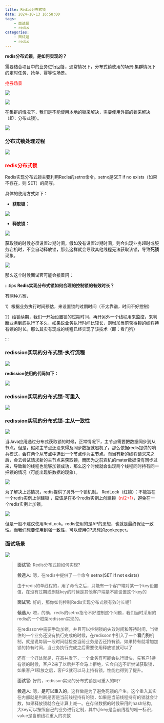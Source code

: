 ```yaml
---
title: Redis分布式锁
date: 2024-10-13 16:58:00
tags:
    - 面试题
    - redis
categories:
    - 面试题
    - redis
---
```


**redis分布式锁，是如何实现的？**

需要结合项目中的业务进行回答，通常情况下，分布式锁使用的场景:集群情况下的定时任务、抢单、幂等性场景。

<font style="color:rgb(255, 0, 1);">抢券场景</font>

![](../../../images/面试题/redis/image_1.png)

![](../../../images/面试题/redis/image_2.png)

在集群的情况下，我们是不能使用本地的锁来解决，需要使用外部的锁来解决（即：分布式锁）。

![](../../../images/面试题/redis/image_3.png)

### 分布式锁处理过程
![](../../../images/面试题/redis/image_4.png)

### <font style="color:rgb(255, 0, 1);">redis分布式锁</font>
Redis实现分布式锁主要利用Redis的setnx命令。setnx是SET if no exists（如果不存在，则 SET）的简写。

具体的使用方式如下：

+ **获取锁：**

![](../../../images/面试题/redis/image_5.png)

+ **释放锁：**

![](../../../images/面试题/redis/image_6.png)

获取锁的时候必须设置过期时间。假如没有设置过期时间，则会出现业务超时或服务宕机时，不会自动释放锁，那么这样就会导致其他线程无法获取该锁，导致**死锁**现象。

![](../../../images/面试题/redis/image_7.png)

那么这个时候面试官可能会接着问：

:::tips
**Redis实现分布式锁如何合理的控制锁的有效时长？**

有两种方案，

1）根据业务执行时间预估，来设置锁的过期时间（不太靠谱，时间不好控制）

2）给锁续期，我们一开始设置锁的过期时间，再开另外一个线程用来监控，来判断业务到底执行了多久，如果说业务执行时间比较长，则增加当前获得锁的线程持有锁的时长。那么其实有现成的线程已经实现了该技术（即：看门狗）

:::

### redission实现的分布式锁-执行流程
![](../../../images/面试题/redis/image_8.png)

**redission使用的代码如下：**

![](../../../images/面试题/redis/image_9.png)

### redission实现的分布式锁-可重入
![](../../../images/面试题/redis/image_10.png)

### redission实现的分布式锁-主从一致性
![](../../../images/面试题/redis/image_11.png)

当Java应用通过分布式获取锁的时候，正常情况下，主节点需要把数据同步到从节点。但是，假如主节点还没来得及同步数据就宕机了，那么依据redis提供的哨兵模式，会在两个从节点中选出一个节点作为主节点。而当有新的线程请求来之后，会去尝试请求新的主节点来获取锁，而因为之前宕机的mater数据没有同步过来，导致新的线程也能够加锁成功，那么这个时候就会出现两个线程同时持有同一把锁的情况（可能出现脏数据的现象）。

![](../../../images/面试题/redis/image_12.png)

为了解决上述情况，redis提供了另外一个锁机制。 RedLock（红锁）：不能旨在一个redis实例上创建锁 ，应该是在多个redis实例上创建锁<font style="color:rgb(255, 0, 1);">（n/2+1）</font>，避免在一个redis实例上加锁。

![](../../../images/面试题/redis/image_13.png)

但是一般不建议使用RedLock。redis使用的是AP的思想，也就是最终保证一致性。而我们想要使用到强一致性，可以使用CP思想的zookeeper。

### 面试场景
![](../../../images/面试题/redis/image_14.png)



>
> **面试官:** Redis分布式锁如何实现?
>
> **候选人:** 嗯，在redis中提供了一个命令 **setnx(SET if not exists)** 
>
> 由于redis的单线程的，用了命令之后，只能有一个客户端对某一个key设置值，在没有过期或删除key的时候是其他客户端是不能设置这个key的
>
> **面试官:** 好的，那你如何控制Redis实现分布式锁有效时长呢?
>
> **候选人:** 嗯，的确，redis的setnx指令不好控制这个问题，我们当时采用的redis的一个框架redisson实现的。
>
> 在redisson中需要手动加锁，并且可以控制锁的失效时间和等待时间，当锁住的一个业务还没有执行完成的时候，在redisson中引入了一个**看门狗**机制，就是说每隔一段时间就检查当前业务是否还持有锁，如果持有就增加加锁的持有时间，当业务执行完成之后需要使用释放锁就可以了
>
> 还有一个好处就是，在高并发下，一个业务有可能会执行很快，先客户1持有锁的时候，客户2来了以后并不会马上拒绝，它会自选不断尝试获取锁，如果客户1释放之后，客户2就可以马上持有锁，性能也得到了提升。
> 
> **面试官:** 好的，redisson实现的分布式锁是可重入的吗?
> 
> **候选人:** 嗯，**是可以重入的**。这样做是为了避免死锁的产生。这个重入其实在内部就是判断是否是当前线程持有的锁，如果是当前线程持有的锁就会计数，如果释放锁就会在计算上减一。在存储数据的时候采用的hash结构，大key可以按照自己的业务进行定制，其中小key是当前线程的唯一标识，value是当前线程重入的次数


